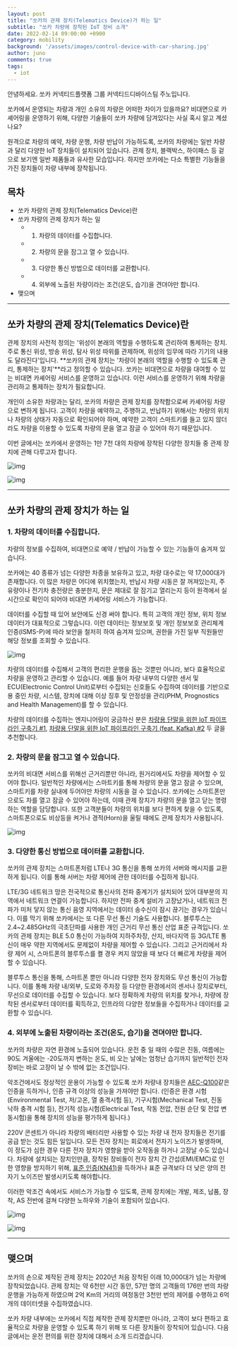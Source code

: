 ```yaml
---
layout: post
title: "쏘카의 관제 장치(Telematics Device)가 하는 일"
subtitle: "쏘카 차량에 장착된 IoT 장비 소개"
date: 2022-02-14 09:00:00 +0900
category: mobility
background: '/assets/images/control-device-with-car-sharing.jpg'
author: juno
comments: true
tags:
  - iot
---
```



안녕하세요. 쏘카 커넥티드플랫폼 그룹 커넥티드디바이스팀 주노입니다.  

쏘카에서 운영되는 차량과 개인 소유의 차량은 어떠한 차이가 있을까요? 비대면으로 카셰어링을 운영하기 위해, 다양한 기술들이 쏘카 차량에 담겨있다는 사실 혹시 알고 계셨나요?

원격으로 차량의 예약, 차량 운행, 차량 반납이 가능하도록, 쏘카의 차량에는 일반 차량과 달리 다양한 IoT 장치들이 설치되어 있습니다. 관제 장치, 블랙박스, 하이패스 등 겉으로 보기엔 일반 제품들과 유사한 모습입니다. 하지만 쏘카에는 다소 특별한 기능들을 가진 장치들이 차량 내부에 장착됩니다.


## 목차
- 쏘카 차량의 관제 장치(Telematics Device)란
- 쏘카 차량의 관제 장치가 하는 일
  - 1. 차량의 데이터를 수집합니다.
  - 2. 차량의 문을 잠그고 열 수 있습니다.
  - 3. 다양한 통신 방법으로 데이터를 교환합니다.
  - 4. 외부에 노출된 차량이라는 조건(온도, 습기)을 견뎌야만 합니다.
- 맺으며

---

## 쏘카 차량의 관제 장치(Telematics Device)란

관제 장치의 사전적 정의는 '위성이 본래의 역할을 수행하도록 관리하여 통제하는 장치. 주로 통신 위성, 방송 위성, 탐사 위성 따위를 관제하며, 위성의 임무에 따라 기기의 내용도 달라진다'입니다. **쏘카의 관제 장치는 '차량이 본래의 역할을 수행할 수 있도록 관리, 통제하는 장치'**라고 정의할 수 있습니다. 쏘카는 비대면으로 차량을 대여할 수 있는 비대면 카셰어링 서비스를 운영하고 있습니다. 이런 서비스를 운영하기 위해 차량을 관리하고 통제하는 장치가 필요합니다.

개인이 소유한 차량과는 달리, 쏘카의 차량은 관제 장치를 장착함으로써 카셰어링 차량으로 변하게 됩니다. 고객이 차량을 예약하고, 주행하고, 반납하기 위해서는 차량의 위치나 차량의 상태가 자동으로 확인되어야 하며, 예약한 고객이 스마트키를 들고 있지 않더라도 차량을 이용할 수 있도록 차량의 문을 열고 잠글 수 있어야 하기 때문입니다. 

이번 글에서는 쏘카에서 운영하는 1만 7천 대의 차량에 장착된 다양한 장치들 중 관제 장치에 관해 다루고자 합니다.

![img](/img/control-device-with-car-sharing/sts-1-app.png)

![img](/img/control-device-with-car-sharing/sts-0-schematic.jpg)

---

## 쏘카 차량의 관제 장치가 하는 일

### 1. 차량의 데이터를 수집합니다.

차량의 정보를 수집하여, 비대면으로 예약 / 반납이 가능할 수 있는 기능들이 숨겨져 있습니다. 

쏘카에는 40 종류가 넘는 다양한 차종을 보유하고 있고, 차량 대수로는 약 17,000대가 존재합니다. 이 많은 차량은 어디에 위치했는지, 반납시 차량 시동은 잘 꺼져있는지, 주유량이나 전기차 충전량은 충분한지, 문은 제대로 잘 잠기고 열리는지 등이 원격에서 실시간으로 확인이 되어야 비대면 카셰어링 서비스가 가능합니다.

데이터를 수집할 때 있어 보안에도 신경 써야 합니다. 특히 고객의 개인 정보, 위치 정보 데이터가 대표적으로 그렇습니다. 이런 데이터는 정보보호 및 개인 정보보호 관리체계 인증(ISMS-P)에 따라 보안을 철저히 하여 숨겨져 있으며, 권한을 가진 일부 직원들만 해당 정보를 조회할 수 있습니다.

![img](/img/control-device-with-car-sharing/sts-2-data.jpg)

차량의 데이터를 수집해서 고객의 편리한 운행을 돕는 것뿐만 아니라, 보다 효율적으로 차량을 운영하고 관리할 수 있습니다. 예를 들어 차량 내부의 다양한 센서 및 ECU(Electronic Control Unit)로부터 수집되는 신호들도 수집하여 데이터를 기반으로 용 중인 차량, 시스템, 장치에 대해 이상 징후 및 안정성을 관리(PHM, Prognostics and Health Management)를 할 수 있습니다.

차량의 데이터를 수집하는 엔지니어링이 궁금하신 분은 [차량용 단말을 위한 IoT 파이프라인 구축기 #1](https://tech.socarcorp.kr/mobility/2022/01/06/socar-iot-pipeline-1.html), [차량용 단말을 위한 IoT 파이프라인 구축기 (feat. Kafka) #2](https://tech.socarcorp.kr/mobility/2022/02/09/socar-iot-pipeline-2.html) 두 글을 추천합니다.
### 2. 차량의 문을 잠그고 열 수 있습니다.

쏘카의 비대면 서비스를 위해선 근거리뿐만 아니라, 원거리에서도 차량을 제어할 수 있어야 합니다.
일반적인 차량에서는 스마트키를 통해 차량의 문을 열고 잠글 수 있으며, 스마트키를 차량 실내에 두어야만 차량의 시동을 걸 수 있습니다.
쏘카에는 스마트폰만으로도 차를 열고 잠글 수 있어야 하는데, 이때 관제 장치가 차량의 문을 열고 닫는 명령하는 역할을 담당합니다. 
또한 고객분들이 차량의 위치를 보다 편하게 찾을 수 있도록, 스마트폰으로도 비상등을 켜거나 경적(Horn)을 울릴 때에도 관제 장치가 사용됩니다.

![img](/img/control-device-with-car-sharing/sts-3-app.png)

### 3. 다양한 통신 방법으로 데이터를 교환합니다.

쏘카의 관제 장치는 스마트폰처럼 LTE나 3G 통신을 통해 쏘카의 서버와 메시지를 교환하게 됩니다. 이를 통해 서버는 차량 제어에 관한 데이터를 수집하게 됩니다. 

LTE/3G 네트워크 망은 전국적으로 통신사의 전파 중계기가 설치되어 있어 대부분의 지역에서 네트워크 연결이 가능합니다. 하지만 전파 중계 설비가 고장났거나, 네트워크 전파가 미처 닿지 않는 통신 음영 지역에서는 데이터 송수신이 잠시 끊기는 경우가 있습니다. 이를 막기 위해 쏘카에서는 또 다른 무선 통신 기술도 사용합니다. 블루투스는 2.4~2.485GHz의 극초단파를 사용한 개인 근거리 무선 통신 산업 표준 규격입니다. 쏘카의 관제 장치는 BLE 5.0 통신이 가능하여 지하주차장, 산지, 바다지역 등 3G/LTE 통신이 매우 약한 지역에서도 문제없이 차량을 제어할 수 있습니다. 그리고 근거리에서 차량 제어 시, 스마트폰의 블루투스를 켤 경우 켜지 않았을 때 보다 더 빠르게 차량을 제어할 수 있습니다.

블루투스 통신을 통해, 스마트폰 뿐만 아니라 다양한 전자 장치와도 무선 통신이 가능합니다. 이를 통해 차량 내/외부, 도로와 주차장 등 다양한 환경에서의 센서나 장치로부터, 무선으로 데이터를 수집할 수 있습니다. 보다 정확하게 차량의 위치를 찾거나, 차량에 장착된 센서로부터 데이터를 획득하고, 인프라의 다양한 정보들을 수집하거나 데이터를 교환할 수 있습니다.

### 4. 외부에 노출된 차량이라는 조건(온도, 습기)을 견뎌야만 합니다.

쏘카의 차량은 자연 환경에 노출되어 있습니다. 운전 중 일 때의 수많은 진동, 여름에는 90도 겨울에는 -20도까지 변하는 온도, 비 오는 날에는 엄청난 습기까지 일반적인 전자 장비는 바로 고장이 날 수 밖에 없는 조건입니다. 

악조건에서도 정상적인 운용이 가능할 수 있도록 쏘카 차량내 장치들은 [AEC-Q100](https://www.koreascience.or.kr/article/JAKO202129159578200.pdf)같은 인증을 득하거나, 인증 규격 이상의 성능을 가져야만 합니다. (인증은 환경 시험(Environmental Test, 저/고온, 열 충격시험 등), 기구시험(Mechanical Test, 진동 낙하 충격 시험 등), 전기적 성능시험(Electrical Test, 작동 전압, 전원 순단 및 전압 변동시험)을 통해 장치의 성능을 평가하게 됩니다.)

220V 콘센트가 아니라 차량의 배터리만 사용할 수 있는 차량 내 전자 장치들은 전기를 공급 받는 것도 힘든 일입니다. 모든 전자 장치는 회로에서 전자기 노이즈가 발생하며, 이 정도가 심한 경우 다른 전자 장치가 영향을 받아 오작동을 하거나 고장날 수도 있습니다. 차량에 설치되는 장치인만큼, 장착된 장비들이 전자 장치 간 간섭(EMI/EMC)로 인한 영향을 방지하기 위해, [표준 인증(KN41)](https://www.rra.go.kr/FileDownSvl?file_type=LAWKR&file_parentseq=113&file_seq=1)을 득하거나 표준 규격보다 더 낮은 양의 전자기 노이즈만 발생시키도록 해야합니다. 

이러한 악조건 속에서도 서비스가 가능할 수 있도록, 관제 장치에는 개발, 제조, 납품, 장착, AS 전반에 걸쳐 다양한 노하우와 기술이 포함되어 있습니다.

![img](/img/control-device-with-car-sharing/sts-4-env.png)

![img](/img/control-device-with-car-sharing/sts-5-soldering.png)

---

## 맺으며

쏘카의 손으로 제작된 관제 장치는 2020년 처음 장착된 이래 10,000대가 넘는 차량에 장착되었습니다.
관제 장치는 약 6천만 시간 동안, 57만 명의 고객들의 176만 번의 차량 운행을 가능하게 하였으며 2억 Km의 거리의 여정동안 3천만 번의 제어를 수행하고 6억 개의 데이터셋을 수집하였습니다.

쏘카 차량 내부에는 쏘카에서 직접 제작한 관제 장치뿐만 아니라, 고객이 보다 편하고 효율적으로 차량을 운영할 수 있도록 하기 위해 또 다른 장치들이 장착되어 있습니다.
다음 글에서는 운전 편의를 위한 장치에 대해서 소개 드리겠습니다.
